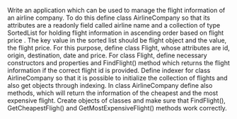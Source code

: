Write an application which can be used to manage the flight information of an airline company. To do this define class AirlineCompany so that its attributes are a readonly field called airline name and a collection of type SortedList for holding flight information in ascending order based on flight price . The key value in the sorted list should be flight object and the value, the flight price. For this purpose, define class Flight, whose attributes are id, origin, destination, date and price. For class Flight, define necessary constructors and properties and FindFlight() method which returns the flight information if the correct flight id is provided. Define indexer for class AirlineCompany so that it is possible to initialize the collection of flights and also get objects through indexing. In class AirlineCompany define also methods, which will return the information of the cheapest and the most expensive flight. Create objects of classes and make sure that FindFlight(), GetCheapestFligh() and GetMostExpensiveFlight() methods work correctly. 
